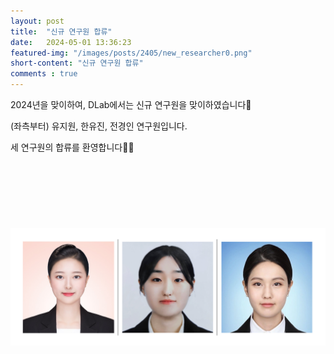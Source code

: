 ```yaml
---
layout: post 
title:  "신규 연구원 합류"
date:   2024-05-01 13:36:23
featured-img: "/images/posts/2405/new_researcher0.png"
short-content: "신규 연구원 합류"
comments : true
---
```



2024년을 맞이하여, DLab에서는 신규 연구원을 맞이하였습니다🤗

(좌측부터) 유지원, 한유진, 전경인 연구원입니다.

<!--유지원 연구원은 2월부터 진단 검사 과제를, 한유진 연구원은 4월부터 M3DT 과제를 함께하게 되었습니다.
전경인 선생님께서는 5월부터 행정 업무를 맡게 되었습니다.-->

세 연구원의 합류를 환영합니다🥳🎉

<span class="image featured"><img src="/images/posts/2405/new_researcher.png" alt="" style='height: 400px; object-fit: contain;'></span>



